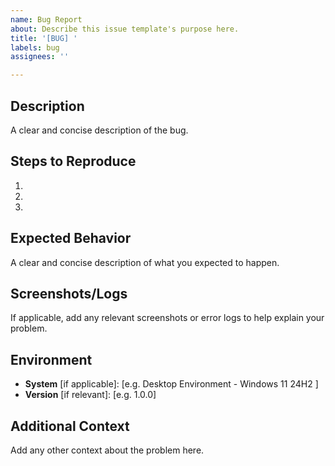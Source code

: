 ```yaml
---
name: Bug Report
about: Describe this issue template's purpose here.
title: '[BUG] '
labels: bug
assignees: ''

---
```


## Description
A clear and concise description of the bug.

## Steps to Reproduce
1. 
2. 
3. 

## Expected Behavior
A clear and concise description of what you expected to happen.

## Screenshots/Logs
If applicable, add any relevant screenshots or error logs to help explain your problem.

## Environment
- **System** [if applicable]: [e.g. Desktop Environment - Windows 11 24H2 ]
- **Version** [if relevant]: [e.g. 1.0.0]

## Additional Context
Add any other context about the problem here.
